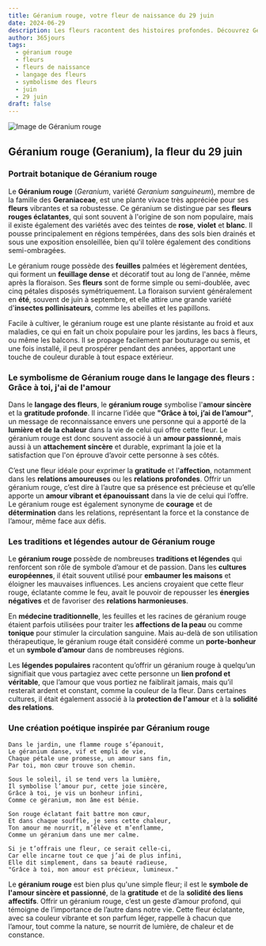 ```yaml
---
title: Géranium rouge, votre fleur de naissance du 29 juin
date: 2024-06-29
description: Les fleurs racontent des histoires profondes. Découvrez Géranium rouge, votre fleur de naissance du 29 juin, ses symboles et récits fascinants. Plongez dans sa signification et son langage unique dans l'art floral.
author: 365jours
tags:
  - géranium rouge
  - fleurs
  - fleurs de naissance
  - langage des fleurs
  - symbolisme des fleurs
  - juin
  - 29 juin
draft: false
---
```


![Image de Géranium rouge](https://cdn.pixabay.com/photo/2019/07/12/14/52/geranium-4333041_640.jpg#center)


## Géranium rouge (Geranium), la fleur du 29 juin

### Portrait botanique de Géranium rouge

Le **Géranium rouge** (_Geranium_, variété _Geranium sanguineum_), membre de la famille des **Geraniaceae**, est une plante vivace très appréciée pour ses **fleurs** vibrantes et sa robustesse. Ce géranium se distingue par ses **fleurs rouges éclatantes**, qui sont souvent à l'origine de son nom populaire, mais il existe également des variétés avec des teintes de **rose**, **violet** et **blanc**. Il pousse principalement en régions tempérées, dans des sols bien drainés et sous une exposition ensoleillée, bien qu'il tolère également des conditions semi-ombragées.

Le géranium rouge possède des **feuilles** palmées et légèrement dentées, qui forment un **feuillage dense** et décoratif tout au long de l'année, même après la floraison. Ses **fleurs** sont de forme simple ou semi-doublée, avec cinq pétales disposés symétriquement. La floraison survient généralement en **été**, souvent de juin à septembre, et elle attire une grande variété d'**insectes pollinisateurs**, comme les abeilles et les papillons.

Facile à cultiver, le géranium rouge est une plante résistante au froid et aux maladies, ce qui en fait un choix populaire pour les jardins, les bacs à fleurs, ou même les balcons. Il se propage facilement par bouturage ou semis, et une fois installé, il peut prospérer pendant des années, apportant une touche de couleur durable à tout espace extérieur.

### Le symbolisme de Géranium rouge dans le langage des fleurs : Grâce à toi, j'ai de l'amour

Dans le **langage des fleurs**, le **géranium rouge** symbolise l'**amour sincère** et la **gratitude profonde**. Il incarne l’idée que **"Grâce à toi, j’ai de l’amour"**, un message de reconnaissance envers une personne qui a apporté de la **lumière et de la chaleur** dans la vie de celui qui offre cette fleur. Le géranium rouge est donc souvent associé à un **amour passionné**, mais aussi à un **attachement sincère** et durable, exprimant la joie et la satisfaction que l'on éprouve d’avoir cette personne à ses côtés.

C’est une fleur idéale pour exprimer la **gratitude** et l'**affection**, notamment dans les **relations amoureuses** ou les **relations profondes**. Offrir un géranium rouge, c’est dire à l’autre que sa présence est précieuse et qu’elle apporte un **amour vibrant et épanouissant** dans la vie de celui qui l’offre. Le géranium rouge est également synonyme de **courage** et de **détermination** dans les relations, représentant la force et la constance de l’amour, même face aux défis.

### Les traditions et légendes autour de Géranium rouge

Le **géranium rouge** possède de nombreuses **traditions et légendes** qui renforcent son rôle de symbole d’amour et de passion. Dans les **cultures européennes**, il était souvent utilisé pour **embaumer les maisons** et éloigner les mauvaises influences. Les anciens croyaient que cette fleur rouge, éclatante comme le feu, avait le pouvoir de repousser les **énergies négatives** et de favoriser des **relations harmonieuses**.

En **médecine traditionnelle**, les feuilles et les racines de géranium rouge étaient parfois utilisées pour traiter les **affections de la peau** ou comme **tonique** pour stimuler la circulation sanguine. Mais au-delà de son utilisation thérapeutique, le géranium rouge était considéré comme un **porte-bonheur** et un **symbole d’amour** dans de nombreuses régions.

Les **légendes populaires** racontent qu’offrir un géranium rouge à quelqu’un signifiait que vous partagiez avec cette personne un **lien profond et véritable**, que l’amour que vous portiez ne faiblirait jamais, mais qu’il resterait ardent et constant, comme la couleur de la fleur. Dans certaines cultures, il était également associé à la **protection de l'amour** et à la **solidité des relations**.

### Une création poétique inspirée par Géranium rouge

```
Dans le jardin, une flamme rouge s’épanouit,  
Le géranium danse, vif et empli de vie,  
Chaque pétale une promesse, un amour sans fin,  
Par toi, mon cœur trouve son chemin.

Sous le soleil, il se tend vers la lumière,  
Il symbolise l’amour pur, cette joie sincère,  
Grâce à toi, je vis un bonheur infini,  
Comme ce géranium, mon âme est bénie.

Son rouge éclatant fait battre mon cœur,  
Et dans chaque souffle, je sens cette chaleur,  
Ton amour me nourrit, m’élève et m’enflamme,  
Comme un géranium dans une mer calme.

Si je t’offrais une fleur, ce serait celle-ci,  
Car elle incarne tout ce que j’ai de plus infini,  
Elle dit simplement, dans sa beauté radieuse,  
"Grâce à toi, mon amour est précieux, lumineux."
```

Le **géranium rouge** est bien plus qu'une simple fleur; il est le **symbole de l'amour sincère et passionné**, de la **gratitude** et de la **solidité des liens affectifs**. Offrir un géranium rouge, c’est un geste d’amour profond, qui témoigne de l’importance de l’autre dans notre vie. Cette fleur éclatante, avec sa couleur vibrante et son parfum léger, rappelle à chacun que l’amour, tout comme la nature, se nourrit de lumière, de chaleur et de constance.


